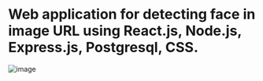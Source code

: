 # Web application for detecting face in image URL using React.js, Node.js, Express.js, Postgresql, CSS.

![image](https://user-images.githubusercontent.com/28638625/129642815-b974a701-0f49-48a0-ae59-eaed976971bb.png)
